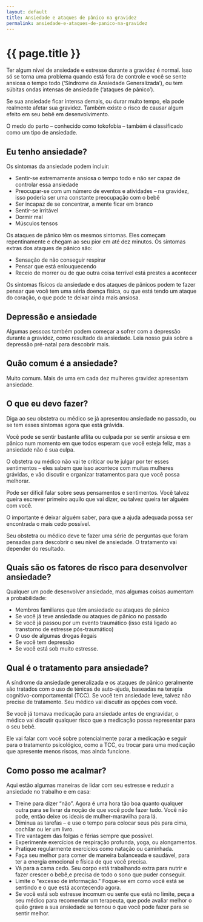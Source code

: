 ```yaml
---
layout: default
title: Ansiedade e ataques de pânico na gravidez
permalink: ansiedade-e-ataques-de-panico-na-gravidez
---
```


# {{ page.title }}

Ter algum nível de ansiedade e estresse durante a gravidez é normal. Isso só se torna uma problema quando está fora de controle e você se sente ansiosa o tempo todo (‘Síndrome da Ansiedade Generalizada’), ou tem súbitas ondas intensas de ansiedade (‘ataques de pânico’).

Se sua ansiedade ficar intensa demais, ou durar muito tempo, ela pode realmente afetar sua gravidez. Também existe o risco de causar algum efeito em seu bebê em desenvolvimento. 

O medo do parto – conhecido como tokofobia – também é classificado como um tipo de ansiedade.

## Eu tenho ansiedade?

Os sintomas da ansiedade podem incluir:

* Sentir-se extremamente ansiosa o tempo todo e não ser capaz de controlar essa ansiedade
* Preocupar-se com um número de eventos e atividades – na gravidez, isso poderia ser uma constante preocupação com o bebê
* Ser incapaz de se concentrar, a mente ficar em branco
* Sentir-se irritável
* Dormir mal
* Músculos tensos

Os ataques de pânico têm os mesmos sintomas. Eles começam repentinamente e chegam ao seu pior em até dez minutos. Os sintomas extras dos ataques de pânico são:

* Sensação de não conseguir respirar
* Pensar que está enlouquecendo
* Receio de morrer ou de que outra coisa terrível está prestes a acontecer

Os sintomas físicos da ansiedade e dos ataques de pânicos podem te fazer pensar que você tem uma séria doença física, ou que está tendo um ataque do coração, o que pode te deixar ainda mais ansiosa.

## Depressão e ansiedade

Algumas pessoas também podem começar a sofrer com a depressão durante a gravidez, como resultado da ansiedade. Leia nosso guia sobre a depressão pré-natal para descobrir mais. 

## Quão comum é a ansiedade?

Muito comum. Mais de uma em cada dez mulheres gravidez apresentam ansiedade. 

## O que eu devo fazer?

Diga ao seu obstetra ou médico se já apresentou ansiedade no passado, ou se tem esses sintomas agora que está grávida. 

Você pode se sentir bastante aflita ou culpada por se sentir ansiosa e em pânico num momento em que todos esperam que você esteja feliz, mas a ansiedade não é sua culpa.

O obstetra ou médico não vai te criticar ou te julgar por ter esses sentimentos – eles sabem que isso acontece com muitas mulheres grávidas, e vão discutir e organizar tratamentos para que você possa melhorar. 

Pode ser difícil falar sobre seus pensamentos e sentimentos. Você talvez queira escrever primeiro aquilo que vai dizer, ou talvez queira ter alguém com você. 

O importante é deixar alguém saber, para que a ajuda adequada possa ser encontrada o mais cedo possível.

Seu obstetra ou médico deve te fazer uma série de perguntas que foram pensadas para descobrir o seu nível de ansiedade. O tratamento vai depender do resultado. 

## Quais são os fatores de risco para desenvolver ansiedade?

Qualquer um pode desenvolver ansiedade, mas algumas coisas aumentam a probabilidade:

* Membros familiares que têm ansiedade ou ataques de pânico
* Se você já teve ansiedade ou ataques de pânico no passado
* Se você já passou por um evento traumático (isso está ligado ao transtorno de estresse pós-traumático)
* O uso de algumas drogas ilegais
* Se você tem depressão
* Se você está sob muito estresse.

## Qual é o tratamento para ansiedade?

A síndrome da ansiedade generalizada e os ataques de pânico geralmente são tratados com o uso de ténicas de auto-ajuda, baseadas na terapia cognitivo-comportamental (TCC). Se você tem ansiedade leve, talvez não precise de tratamento. Seu médico vai discutir as opções com você. 

Se você já tomava medicação para ansiedade antes de engravidar, o médico vai discutir qualquer risco que a medicação possa representar para o seu bebê. 

Ele vai falar com você sobre potencialmente parar a medicação e seguir para o tratamento psicológico, como a TCC, ou trocar para uma medicação que apresente menos riscos, mas ainda funcione. 

## Como posso me acalmar? 

Aqui estão algumas maneiras de lidar com seu estresse e reduzir a ansiedade no trabalho e em casa:

* Treine para dizer “não”. Agora é uma hora tão boa quanto qualquer outra para se livrar da noção de que você pode fazer tudo. Você não pode, então deixe os ideais de mulher-maravilha para lá. 
* Diminua as tarefas – e use o tempo para colocar seus pés para cima, cochilar ou ler um livro.
* Tire vantagem das folgas e férias sempre que possível.
* Experimente exercícios de respiração profunda, yoga, ou alongamentos. 
* Pratique regularmente exercícios como natação ou caminhada.
* Faça seu melhor para comer de maneira balanceada e saudável, para ter a energia emocional e física de que você precisa. 
* Vá para a cama cedo. Seu corpo está trabalhando extra para nutrir e fazer crescer o bebê,e precisa de todo o sono que puder conseguir.
* Limite o "excesso de informação." Foque-se em como você está se sentindo e o que está acontecendo agora. 
* Se você está sob estresse incomum ou sente que está no limite, peça a seu médico para recomendar um terapeuta, que pode avaliar melhor o quão grave a sua ansiedade se tornou o que você pode fazer para se sentir melhor.
